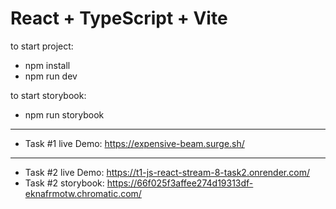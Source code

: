 # React + TypeScript + Vite

to start project:

- npm install
- npm run dev

to start storybook:

- npm run storybook
  
***

- Task #1 live Demo: https://expensive-beam.surge.sh/
***
- Task #2 live Demo: https://t1-js-react-stream-8-task2.onrender.com/
- Task #2 storybook: https://66f025f3affee274d19313df-eknafrmotw.chromatic.com/

